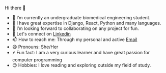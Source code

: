  Hi there 👋


- 🔭 I’m currently an undergraduate biomedical engineering student.
- 🌱 I have great expertise in Django, React, Python and many languages.
- 👯 I’m looking forward to collaborating on any project for fun.
- 💬 Let's connect on [Linkedin](https://www.linkedin.com/in/nana-yaa-adomaa-doku-amponsah-078854235)
- 📫 How to reach me: Through my personal and active [Email](dokuamponsahnanayaaadomaa@gmail.com)
- 😄 Pronouns: She/Her
- ⚡ Fun fact: I am a very curious learner and have great passion for computer programming
- 😌 Hobbies: I love reading and exploring outside my field of study.

